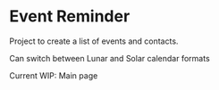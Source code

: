# Event Reminder

Project to create a list of events and contacts.

Can switch between Lunar and Solar calendar formats

Current WIP: Main page
